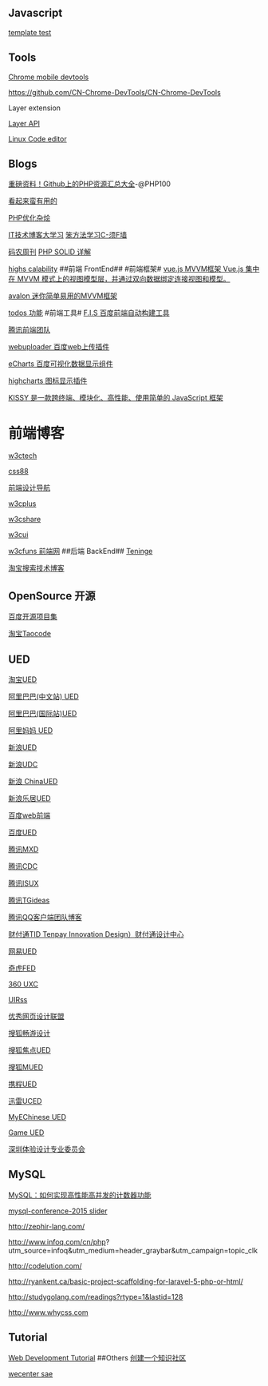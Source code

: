 ## Javascript ##

[template test ](http://jstemplates.sinaapp.com/)

## Tools ##

[Chrome mobile devtools](https://developer.chrome.com/home)

https://github.com/CN-Chrome-DevTools/CN-Chrome-DevTools

Layer extension

[Layer API](http://sentsin.com/jquery/layer/api.html)

[Linux Code editor](http://www.codeceo.com/article/5-best-linux-code-editor.html)

## Blogs ##
[重磅资料！Github上的PHP资源汇总大全](http://www.php100.com/html/dujia/2015/0105/8267.html)-@PHP100

[看起来蛮有用的](http://www.happyasdw.tk/205.html)

[PHP优化杂烩](http://huoding.com/2014/12/25/398)

[ IT技术博客大学习](http://www.blogread.cn/daohang/)
[笨方法学习C-须F墙](http://c.learncodethehardway.org/book/)

[码农周刊](http://weekly.manong.io/issues/1)
[PHP SOLID 详解](http://code.tutsplus.com/tutorials/solid-part-1-the-single-responsibility-principle--net-36074)

[highs calability](http://highscalability.com/)
##前端 FrontEnd##
#前端框架#
[vue.js MVVM框架 Vue.js 集中在 MVVM 模式上的视图模型层，并通过双向数据绑定连接视图和模型。](https://github.com/vuejs)

[avalon 迷你简单易用的MVVM框架](https://github.com/RubyLouvre/avalon)

[todos 功能](http://todomvc.com/)
#前端工具#
[F.I.S 百度前端自动构建工具](http://fis.baidu.com/)

[腾讯前端团队](http://www.alloyteam.com/)

[webuploader 百度web上传插件](http://fex.baidu.com/webuploader/)

[eCharts 百度可视化数据显示组件](http://echarts.baidu.com/)

[highcharts 图标显示插件](http://www.highcharts.com/)

[KISSY 是一款跨终端、模块化、高性能、使用简单的 JavaScript 框架](http://docs.kissyui.com/)
# 前端博客 #
[w3ctech](http://www.w3ctech.com/)

[css88](http://www.css88.com/)

[前端设计导航](http://www.niudana.com/)

[w3cplus ](http://www.w3cplus.com/)

[w3cshare ](http://w3cshare.com/)

[w3cui ](http://www.w3cui.com/)

[w3cfuns 前端网](http://www.w3cfuns.com/)
##后端 BackEnd##
[Teninge](http://tengine.taobao.org/)

[淘宝搜索技术博客](http://www.searchtb.com/)
## OpenSource 开源 ##
[百度开源项目集](http://efe.baidu.com/)

[淘宝Taocode](http://code.taobao.org)

## UED ##
[淘宝UED](http://ued.taobao.org/blog/)

[阿里巴巴(中文站) UED](http://www.aliued.cn/)

[阿里巴巴(国际站)UED](http://www.aliued.com/)

[阿里妈妈 UED](http://mux.alimama.com/)

[新浪UED](http://ued.sina.com/)

[新浪UDC](http://udc.weibo.com/)

[新浪 ChinaUED](http://blog.sina.com.cn/chinaued)

[新浪乐居UED](http://ucd.leju.com/)

[百度web前端](http://fex.baidu.com/)

[百度UED](http://ued.baidu.com/)

[腾讯MXD](http://mxd.tencent.com/)

[腾讯CDC](http://cdc.tencent.com/)

[腾讯ISUX](http://isux.tencent.com/)

[腾讯TGideas](http://tgideas.qq.com/)

[腾讯QQ客户端团队博客](http://impd.tencent.com/)

[财付通TID Tenpay Innovation Design）财付通设计中心](http://tid.tenpay.com/)

[网易UED](http://uedc.163.com/)

[奇虎FED](http://www.75team.com/)

[360 UXC](http://uxc.360.cn/)


[UIRss](http://www.uirss.com/)

[优秀网页设计联盟](http://www.uisdc.com/)

[搜狐畅游设计](http://vc.changyou.com/index.shtml)

[搜狐焦点UED](http://ued.focus.cn/wordpress/)

[搜狐MUED](http://mued.sohu.com/)

[携程UED](http://ued.ctrip.com/blog/)

[迅雷UCED](http://cued.xunlei.com/)

[MyEChinese  UED](http://ued.myechinese.com/)

[Game UED](http://www.gameued.com/)

[深圳体验设计专业委员会](http://www.uxdc.org/)

## MySQL ##

[MySQL：如何实现高性能高并发的计数器功能](http://ourmysql.com/archives/1366)

[mysql-conference-2015 slider](http://www.percona.com/live/mysql-conference-2015/slides)



http://zephir-lang.com/

http://www.infoq.com/cn/php?
utm_source=infoq&utm_medium=header_graybar&utm_campaign=topic_clk

http://codelution.com/

http://ryankent.ca/basic-project-scaffolding-for-laravel-5-php-or-html/

http://studygolang.com/readings?rtype=1&lastid=128

http://www.whycss.com

## Tutorial
[Web Development Tutorial](http://www.w3resource.com/)
##Others
[创建一个知识社区](http://www.wecenter.com/)

[wecenter sae ](http://www.widuu.com/archives/04/1191.html)



